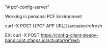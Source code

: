 "# pcf-config-server" 

Working in personal PCF Environment

curl -X POST {{PCF APP URL}}/actuator/refresh

EX: curl -X POST https://config-client-sleepy-bandicoot.cfapps.io/actuator/refresh
